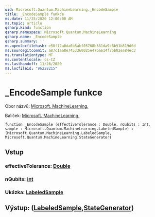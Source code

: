 ```yaml
---
uid: Microsoft.Quantum.MachineLearning._EncodeSample
title: _EncodeSample funkce
ms.date: 11/25/2020 12:00:00 AM
ms.topic: article
qsharp.kind: function
qsharp.namespace: Microsoft.Quantum.MachineLearning
qsharp.name: _EncodeSample
qsharp.summary: ''
ms.openlocfilehash: e58f12a0da0b8abf05768b331da9c6b91b819d6d
ms.sourcegitcommit: a87c1aa8e7453360025e47ba614f25b02ea84ec3
ms.translationtype: MT
ms.contentlocale: cs-CZ
ms.lasthandoff: 11/26/2020
ms.locfileid: "96228215"
---
```

# <a name="_encodesample-function"></a>_EncodeSample funkce

Obor názvů: [Microsoft. MachineLearning.](xref:Microsoft.Quantum.MachineLearning)

Balíček: [Microsoft. MachineLearning.](https://nuget.org/packages/Microsoft.Quantum.MachineLearning)




```qsharp
function _EncodeSample (effectiveTolerance : Double, nQubits : Int, sample : Microsoft.Quantum.MachineLearning.LabeledSample) : (Microsoft.Quantum.MachineLearning.LabeledSample, Microsoft.Quantum.MachineLearning.StateGenerator)
```


## <a name="input"></a>Vstup

### <a name="effectivetolerance--double"></a>effectiveTolerance: [Double](xref:microsoft.quantum.lang-ref.double)




### <a name="nqubits--int"></a>nQubits: [int](xref:microsoft.quantum.lang-ref.int)




### <a name="sample--labeledsample"></a>Ukázka: [LabeledSample](xref:Microsoft.Quantum.MachineLearning.LabeledSample)





## <a name="output--labeledsamplestategenerator"></a>Výstup: ([LabeledSample](xref:Microsoft.Quantum.MachineLearning.LabeledSample),[StateGenerator](xref:Microsoft.Quantum.MachineLearning.StateGenerator))

